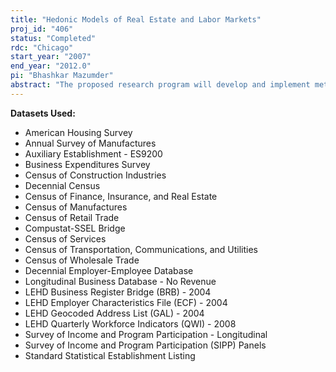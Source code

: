 ```yaml
---
title: "Hedonic Models of Real Estate and Labor Markets"
proj_id: "406"
status: "Completed"
rdc: "Chicago"
start_year: "2007"
end_year: "2012.0"
pi: "Bhashkar Mazumder"
abstract: "The proposed research program will develop and implement methods to estimate hedonic price supply and demand models applied to two important classes of empirical economic issues where hedonic models are applicable, real estate and labor markets. Since these models include attributes that are highly location specific, this project will also develop and implement methods to link the micro-observations of Census Bureau datasets to micro-observations of other Census Bureau datasets and to external datasets. This linkage will be based on locations of the micro-observations, i.e., their physical geospatial proximity with each other, and will be performed using Geographic Information Systems (GIS). These two activities, development of hedonic prices and geospatial linking, form the principal benefits to the Census Bureau. In addition, through the application of these models to specific topics of interest, we will also generate bene-fits to specific Census Bureau surveys, such as the American Housing Survey and other surveys used through the course of the project. In order to apply hedonic models to study location issues, datasets containing highly detailed geographic information and robust methods for establishing the geospatial relationships are required. The project will use GIS modeling tools to create the necessary statistical measures of collocation that will enable us to examine specific topics using the hedonic approach. In addition, part of the proposed research will develop new methodological approaches that address some of the theoretical and empirical shortcomings with the classical hedonic model. The topics that will be studied in this project include: an analysis of residential real estate markets; an analysis of school quality, education, location, and neighborhood effects; commercial real estate markets and community economic development; and a hedonic analysis of labor markets.  This research program is focused not only on developing the data sources and tools needed to apply the hedonic approach to these questions but also on testing our progress with a series of interrelated topical studies that focus on some of these aspects. While the longer term goal is a more integrated assessment of the hedonic values across all of these factors, we begin with examining several more “manageable” sized research topics in this general area by incrementally developing the data and tools needed to measure the aforementioned community factors and estimate the hedonic prices associated with them. In doing so we also expect to address some important social science research questions with better data and better methodology."
---
```


**Datasets Used:**

  - American Housing Survey 
  - Annual Survey of Manufactures 
  - Auxiliary Establishment - ES9200 
  - Business Expenditures Survey 
  - Census of Construction Industries 
  - Decennial Census 
  - Census of Finance, Insurance, and Real Estate 
  - Census of Manufactures 
  - Census of Retail Trade 
  - Compustat-SSEL Bridge 
  - Census of Services 
  - Census of Transportation, Communications, and Utilities 
  - Census of Wholesale Trade 
  - Decennial Employer-Employee Database 
  - Longitudinal Business Database - No Revenue 
  - LEHD Business Register Bridge (BRB) - 2004 
  - LEHD Employer Characteristics File (ECF) - 2004 
  - LEHD Geocoded Address List (GAL) - 2004 
  - LEHD Quarterly Workforce Indicators (QWI) - 2008 
  - Survey of Income and Program Participation - Longitudinal 
  - Survey of Income and Program Participation (SIPP) Panels 
  - Standard Statistical Establishment Listing 

